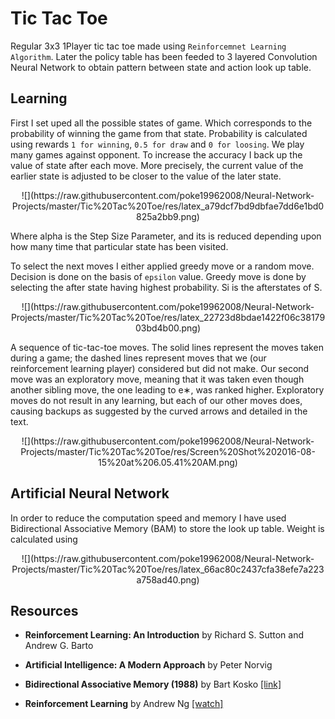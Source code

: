 # Tic Tac Toe

Regular 3x3 1Player tic tac toe made using `Reinforcemnet Learning Algorithm`. Later the policy table has been feeded to 3 layered Convolution Neural Network to obtain pattern between state and action look up table.

## Learning

First I set uped all the possible states of game. Which corresponds to the probability of winning the game from that state. Probability is calculated using rewards `1 for winning`, `0.5 for draw` and `0 for loosing`. We play many games against opponent. To increase the accuracy I back up the value of state after each move. More precisely, the current value of the earlier state is adjusted to be closer to the value of the later state.

<center>![](https://raw.githubusercontent.com/poke19962008/Neural-Network-Projects/master/Tic%20Tac%20Toe/res/latex_a79dcf7bd9dbfae7dd6e1bd0825a2bb9.png)</center>

Where alpha is the Step Size Parameter, and its is reduced depending upon how many time that particular state has been visited.


To select the next moves I either applied greedy move or a random move. Decision is done on the basis of 	`epsilon` value. Greedy move is done by selecting the after state having highest probability. Si is the afterstates of S.

<center>![](https://raw.githubusercontent.com/poke19962008/Neural-Network-Projects/master/Tic%20Tac%20Toe/res/latex_22723d8bdae1422f06c3817903bd4b00.png)</center>

A sequence of tic-tac-toe moves. The solid lines represent the moves taken during a game; the dashed lines represent moves that we (our reinforcement learning player) considered but did not make. Our second move was an exploratory move, meaning that it was taken even though another sibling move, the one leading to e∗, was ranked higher. Exploratory moves do not result in any learning, but each of our other moves does, causing backups as suggested by the curved arrows and detailed in the text.

<center>![](https://raw.githubusercontent.com/poke19962008/Neural-Network-Projects/master/Tic%20Tac%20Toe/res/Screen%20Shot%202016-08-15%20at%206.05.41%20AM.png)</center>

## Artificial Neural Network

In order to reduce the computation speed and memory I have used Bidirectional Associative Memory (BAM) to store the look up table. Weight is calculated using

<center>![](https://raw.githubusercontent.com/poke19962008/Neural-Network-Projects/master/Tic%20Tac%20Toe/res/latex_66ac80c2437cfa38efe7a223a758ad40.png)</center> 

## Resources

- **Reinforcement Learning: An Introduction** by Richard S. Sutton and Andrew G. Barto

- **Artificial Intelligence: A Modern Approach** by Peter Norvig

- **Bidirectional Associative Memory (1988)** by Bart Kosko [[link]](http://sipi.usc.edu/~kosko/BAM.pdf)


- **Reinforcement Learning** by Andrew Ng [[watch]](https://www.youtube.com/watch?v=RtxI449ZjSc)